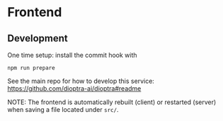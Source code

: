 # Frontend

## Development

One time setup: install the commit hook with
```
npm run prepare
```

See the main repo for how to develop this service: https://github.com/dioptra-ai/dioptra#readme

NOTE: The frontend is automatically rebuilt (client) or restarted (server) when saving a file located under `src/`.
